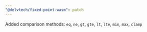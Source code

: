 ```yaml
---
"@delvtech/fixed-point-wasm": patch
---
```


Added comparison methods: `eq`, `ne`, `gt`, `gte`, `lt`, `lte`, `min`, `max`, `clamp`
